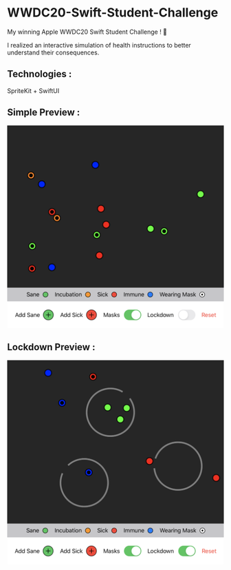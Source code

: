 # WWDC20-Swift-Student-Challenge
My winning Apple WWDC20 Swift Student Challenge ! 🎉

I realized an interactive simulation of health instructions to better understand their consequences.

## Technologies :

SpriteKit + SwiftUI

## Simple Preview :
![Simple](/img/Simple.png)

## Lockdown Preview :
![Lockdown](/img/Lockdown.png)
